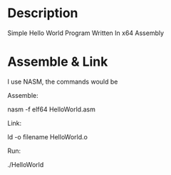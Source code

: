 # Description

Simple Hello World Program Written In x64 Assembly

# Assemble & Link

I use NASM, the commands would be 

Assemble:

nasm -f elf64 HelloWorld.asm 

Link:

ld -o filename HelloWorld.o

Run:

./HelloWorld
